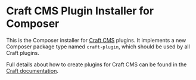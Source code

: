 # Craft CMS Plugin Installer for Composer

This is the Composer installer for [Craft CMS](https://craftcms.com/) plugins. It implements a new Composer package type named `craft-plugin`, which should be used by all Craft plugins.

Full details about how to create plugins for Craft CMS can be found in the [Craft documentation](https://craftcms.com/docs/5.x/extend/plugin-guide.html).

